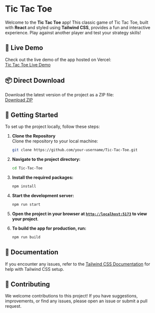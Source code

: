 # Tic Tac Toe

Welcome to the **Tic Tac Toe** app! This classic game of Tic Tac Toe, built with **React** and styled using **Tailwind CSS**, provides a fun and interactive experience. Play against another player and test your strategy skills!

## 🎯 Live Demo

Check out the live demo of the app hosted on Vercel:  
[Tic Tac Toe Live Demo](https://tic-tac-toe-iota-navy.vercel.app/)

## 📦 Direct Download

Download the latest version of the project as a ZIP file:  
[Download ZIP](https://github.com/yashheda5/Tic-Tac-Toe/archive/refs/heads/main.zip)

## 🚀 Getting Started

To set up the project locally, follow these steps:

1. **Clone the Repository**  
   Clone the repository to your local machine:
   ```sh
   git clone https://github.com/your-username/Tic-Tac-Toe.git
    ```

2. **Navigate to the project directory:**
    ```sh
    cd Tic-Tac-Toe

    ```

3. **Install the required packages:**
    ```sh
    npm install
    ```

4. **Start the development server:**
    ```sh
    npm run start
    ```

5. **Open the project in your browser at [`http://localhost:5173`](http://localhost:3000) to view your project**.

6. **To build the app for production, run:**
    ```sh
    npm run build
    ```
## 📖 Documentation
If you encounter any issues, refer to the [Tailwind CSS Documentation](https://tailwindcss.com/docs/installation/using-postcss) for help with Tailwind CSS setup.

## 🤝 Contributing

We welcome contributions to this project! If you have suggestions, improvements, or find any issues, please open an issue or submit a pull request.

